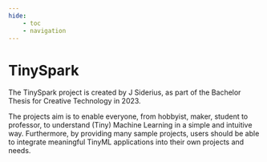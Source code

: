 ```yaml
---
hide: 
    - toc
    - navigation
---
```


<style> .md-footer__inner:not([hidden]) { display: none } </style>

# TinySpark

The TinySpark project is created by J Siderius, as part of the Bachelor Thesis for Creative Technology in 2023.

The projects aim is to enable everyone, from hobbyist, maker, student to professor, to understand (Tiny) Machine Learning in a simple and intuitive way. Furthermore, by providing many sample projects, users should be able to integrate meaningful TinyML applications into their own projects and needs.